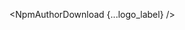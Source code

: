 <script lang="ts">
  import { NpmAuthorDownload } from 'svelte-shields'
  import type { NpmAuthorDownloadPropsType } from 'svelte-shields';

  const logo_label: NpmAuthorDownloadPropsType = {
    author: 'shinichiokada'
    logo: 'svelte',
    label: 'Shinichi Okada',
  }
</script>

<NpmAuthorDownload {...logo_label} />